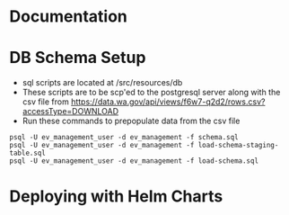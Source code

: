 # Documentation

# DB Schema Setup
* sql scripts are located at /src/resources/db
* These scripts are to be scp'ed to the postgresql server along with the csv file from https://data.wa.gov/api/views/f6w7-q2d2/rows.csv?accessType=DOWNLOAD
* Run these commands to prepopulate data from the csv file
```
psql -U ev_management_user -d ev_management -f schema.sql
psql -U ev_management_user -d ev_management -f load-schema-staging-table.sql
psql -U ev_management_user -d ev_management -f load-schema.sql
```


# Deploying with Helm Charts